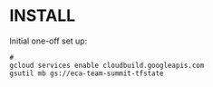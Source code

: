 


# INSTALL

Initial one-off set up:

    # 
    gcloud services enable cloudbuild.googleapis.com
    gsutil mb gs://eca-team-summit-tfstate
